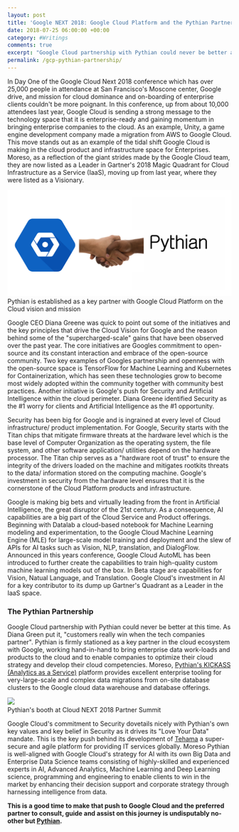 ```yaml
---
layout: post
title: 'Google NEXT 2018: Google Cloud Platform and the Pythian Partnership'
date: 2018-07-25 06:00:00 +00:00
category: #Writings
comments: true
excerpt: "Google Cloud partnership with Pythian could never be better at this time. As Diana Green put it, \"customers really win when the tech companies partner\". Pythian is firmly stationed as a key partner in the cloud ecosystem with Google, working hand-in-hand to bring enterprise data work-loads and products to the cloud and to enable companies to optimize their cloud strategy and develop their cloud competencies."
permalink: /gcp-pythian-partnership/
---
```


In Day One of the Google Cloud Next 2018 conference which has over 25,000 people in attendance at San Francisco's Moscone center, Google drive, and mission for cloud dominance and on-boarding of enterprise clients couldn't be more poignant. In this conference, up from about 10,000 attendees last year, Google Cloud is sending a strong message to the technology space that it is enterprise-ready and gaining momentum in bringing enterprise companies to the cloud. As an example, Unity, a game engine development company made a migration from AWS to Google Cloud. This move stands out as an example of the tidal shift Google Cloud is making in the cloud product and infrastructure space for Enterprises. Moreso, as a reflection of the giant strides made by the Google Cloud team, they are now listed as a Leader in Gartner's 2018 Magic Quadrant for Cloud Infrastructure as a Service (IaaS), moving up from last year, where they were listed as a Visionary.

<div class="imgcap">
<img src="../assets/pythian_gcp/pythian_googlecloud.png">
<div class="thecap">Pythian is established as a key partner with Google Cloud Platform on the Cloud vision and mission</div>
</div>

Google CEO Diana Greene was quick to point out some of the initiatives and the key principles that drive the Cloud Vision for Google and the reason behind some of the "supercharged-scale" gains that have been observed over the past year. The core initiatives are Googles commitment to open-source and its constant interaction and embrace of the open-source community. Two key examples of Googles partnership and openness with the open-source space is TensorFlow for Machine Learning and Kubernetes for Containerization, which has seen these technologies grow to become most widely adopted within the community together with community best practices. Another initiative is Google's push for Security and Artificial Intelligence within the cloud perimeter. Diana Greene identified Security as the #1 worry for clients and Artificial Intelligence as the #1 opportunity.

Security has been big for Google and is ingrained at every level of Cloud infrastructure/ product implementation. For Google, Security starts with the Titan chips that mitigate firmware threats at the hardware level which is the base level of Computer Organization as the operating system, the file system, and other software application/ utilities depend on the hardware processor.  The Titan chip serves as a "hardware root of trust" to ensure the integrity of the drivers loaded on the machine and mitigates rootkits threats to the data/ information stored on the computing machine. Google's investment in security from the hardware level ensures that it is the cornerstone of the Cloud Platform products and infrastructure.

Google is making big bets and virtually leading from the front in Artificial Intelligence, the great disruptor of the 21st century. As a consequence, AI capabilities are a big part of the Cloud Service and Product offerings. Beginning with Datalab a cloud-based notebook for Machine Learning modeling and experimentation, to the Google Cloud Machine Learning Engine (MLE) for large-scale model training and deployment and the slew of  APIs for AI tasks such as Vision, NLP, translation, and DialogFlow. Announced in this years conference, Google Cloud AutoML has been introduced to further create the capabilities to train high-quality custom machine learning models out of the box. In Beta stage are capabilities for Vision, Natual Language, and Translation. Google Cloud's investment in AI for a key contributor to its dump up Gartner's Quadrant as a Leader in the IaaS space.

### The Pythian Partnership
Google Cloud partnership with Pythian could never be better at this time. As Diana Green put it, "customers really win when the tech companies partner". Pythian is firmly stationed as a key partner in the cloud ecosystem with Google, working hand-in-hand to bring enterprise data work-loads and products to the cloud and to enable companies to optimize their cloud strategy and develop their cloud competencies. Moreso, <a href="https://pythian.com/analytics-as-a-service/" target="_blank" rel="noopener">Pythian's KICKASS (Analytics as a Service)</a> platform provides excellent enterprise tooling for very-large-scale and complex data migrations from on-site database clusters to the Google cloud data warehouse and database offerings.

<div class="imgcap">
<img src="../assets/pythian_gcp/pythian_booth.png">
<div class="thecap">Pythian's booth at Cloud NEXT 2018 Partner Summit</div>
</div>

<!--img src="../assets/pythian_gcp/pythian_booth.jpeg" style="transform:rotate(270deg);"-->

Google Cloud's commitment to Security dovetails nicely with Pythian's own key values and key belief in Security as it drives its "Love Your Data" mandate. This is the key push behind its development of <a href="https://tehama.io/" target="_blank" rel="noopener">Tehama</a> a super-secure and agile platform for providing IT services globally. Moreso Pythian is well-aligned with Google Cloud's strategy for AI with its own Big Data and Enterprise Data Science teams consisting of highly-skilled and experienced experts in AI, Advanced Analytics, Machine Learning and Deep Learning science, programming and engineering to enable clients to win in the market by enhancing their decision support and corporate strategy through harnessing intelligence from data.

**This is a good time to make that push to Google Cloud and the preferred partner to consult, guide and assist on this journey is undisputably no-other but <a href="https://pythian.com/" target="_blank" rel="noopener">Pythian</a>.**